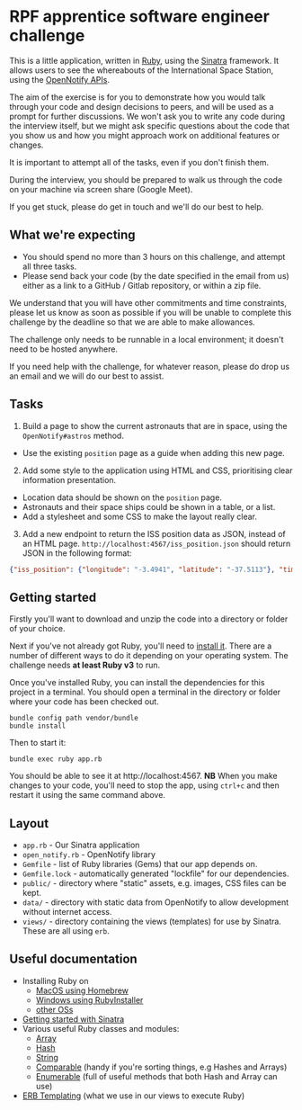 # RPF apprentice software engineer challenge

This is a little application, written in [Ruby](https://ruby-lang.org), using the [Sinatra](https://sinatrarb.com/) framework. It allows users to see the whereabouts of the International Space Station, using the [OpenNotify APIs](http://api.open-notify.org/).

The aim of the exercise is for you to demonstrate how you would talk through your code and design decisions to peers, and will be used as a prompt for further discussions. We won't ask you to write any code during the interview itself, but we might ask specific questions about the code that you show us and how you might approach work on additional features or changes.

It is important to attempt all of the tasks, even if you don't finish them.

During the interview, you should be prepared to walk us through the code on your machine via screen share (Google Meet).

If you get stuck, please do get in touch and we'll do our best to help.

## What we're expecting

* You should spend no more than 3 hours on this challenge, and attempt all three tasks.
* Please send back your code (by the date specified in the email from us) either as a link to a GitHub / Gitlab repository, or within a zip file.

We understand that you will have other commitments and time constraints, please let us know as soon as possible if you will be unable to complete this challenge by the deadline so that we are able to make allowances.

The challenge only needs to be runnable in a local environment; it doesn't need to be hosted anywhere.

If you need help with the challenge, for whatever reason, please do drop us an email and we will do our best to assist.

## Tasks

1. Build a page to show the current astronauts that are in space, using the `OpenNotify#astros` method.
  * Use the existing `position` page as a guide when adding this new page.
2. Add some style to the application using HTML and CSS, prioritising clear information presentation.
  * Location data should be shown on the `position` page.
  * Astronauts and their space ships could be shown in a table, or a list.
  * Add a stylesheet and some CSS to make the layout really clear.
3. Add a new endpoint to return the ISS position data as JSON, instead of an HTML page. `http://localhost:4567/iss_position.json` should return JSON in the following format:

```json
{"iss_position": {"longitude": "-3.4941", "latitude": "-37.5113"}, "timestamp": 1684502291, "message": "success"}
```

## Getting started

Firstly you'll want to download and unzip the code into a directory or folder of your choice.

Next if you've not already got Ruby, you'll need to [install it](https://www.ruby-lang.org/en/documentation/installation/). There are a number of different ways to do it depending on your operating system. The challenge needs **at least Ruby v3** to run.

Once you've installed Ruby, you can install the dependencies for this project in a terminal. You should open a terminal in the directory or folder where your code has been checked out.

```shell
bundle config path vendor/bundle
bundle install
```

Then to start it:

```shell
bundle exec ruby app.rb
```

You should be able to see it at http://localhost:4567. **NB** When you make changes to your code, you'll need to stop the app, using `ctrl+c` and then restart it using the same command above.

## Layout

* `app.rb` - Our Sinatra application
* `open_notify.rb` - OpenNotify library
* `Gemfile` - list of Ruby libraries (Gems) that our app depends on.
* `Gemfile.lock` - automatically generated "lockfile" for our dependencies.
* `public/` - directory where "static" assets, e.g. images, CSS files can be kept.
* `data/` - directory with static data from OpenNotify to allow development without internet access.
* `views/` - directory containing the views (templates) for use by Sinatra. These are all using `erb`.

## Useful documentation

* Installing Ruby on
  * [MacOS using Homebrew](https://stackify.com/install-ruby-on-your-mac-everything-you-need-to-get-going/)
  * [Windows using RubyInstaller](https://stackify.com/install-ruby-on-windows-everything-you-need-to-get-going/)
  * [other OSs](https://www.ruby-lang.org/en/documentation/installation/)
* [Getting started with Sinatra](https://sinatrarb.com/intro.html)
* Various useful Ruby classes and modules:
  * [Array](https://ruby-doc.org/3.2.2/Array.html)
  * [Hash](https://ruby-doc.org/3.2.2/Hash.html)
  * [String](https://ruby-doc.org/3.2.2/String.html)
  * [Comparable](https://ruby-doc.org/3.2.2/Comparable.html) (handy if you're sorting things, e.g Hashes and Arrays)
  * [Enumerable](https://ruby-doc.org/3.2.2/Enumerable.html) (full of useful methods that both Hash and Array can use)
* [ERB Templating](https://ruby-doc.org/3.2.2/stdlibs/erb/ERB.html) (what we use in our views to execute Ruby)

